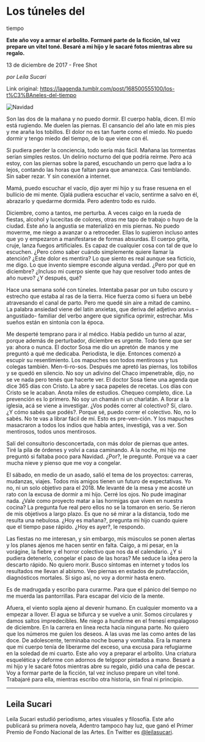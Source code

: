 # Los túneles del
tiempo

**Este
año voy a armar el arbolito. Formaré parte de la ficción, tal vez prepare un vitel
toné. Besaré a mi hijo y le
sacaré fotos mientras abre su regalo.**

13 de diciembre de 2017 - Free Shot

_por Leila Sucari_

Link original: https://laagenda.tumblr.com/post/168500555100/los-t%C3%BAneles-del-tiempo

![Navidad](https://64.media.tumblr.com/501b0da824189de1fe8a78e499815224/tumblr_inline_pjzt245xVu1t6q87u_500.jpg)

Son
las dos de la mañana y no puedo dormir. El cuerpo habla, dicen. El
mío está rugiendo. Me duelen las piernas. El cansancio del año
late en mis pies y me araña los tobillos. El dolor no es tan fuerte
como el miedo. No puedo dormir y tengo miedo del tiempo, de lo que
viene con él.

Si
pudiera perder la conciencia, todo sería más fácil. Mañana las
tormentas serían simples restos. Un delirio nocturno del que podría
reírme. Pero acá estoy, con las piernas sobre la pared, escuchando
un perro que ladra a lo lejos, contando las horas que faltan para que
amanezca. Casi temblando. Sin saber rezar. Y sin conexión a
internet. 


Mamá,
puedo escuchar el vacío, dijo ayer mi hijo y su frase resuena en el
bullicio de mi mente. Ojalá pudiera escuchar el vacío, sentirme a
salvo en él, abrazarlo y quedarme dormida. Pero adentro todo es
ruido.

Diciembre,
como a tantos, me perturba. A veces caigo en la rueda de fiestas,
alcohol y lucecitas de colores, otras me tapo de trabajo o huyo de la
ciudad. Este año la angustia se materializó en mis piernas. No
puedo moverme, me niego a avanzar o a retroceder. Ellas lo supieron
incluso antes que yo y empezaron a manifestarse de formas absurdas.
El cuerpo grita, cruje, lanza fuegos artificiales. Es capaz de
cualquier cosa con tal de que lo escuchen. ¿Pero cómo saber cuándo
simplemente quiere llamar la atención? ¿Este dolor es mentira? Lo
que siento es real aunque sea ficticio, me digo. Lo que invento
siempre esconde alguna verdad. ¿Pero por qué en diciembre? ¿Incluso
mi cuerpo siente que hay que resolver todo antes de año nuevo?  ¿Y
después, qué? 


Hace
una semana soñé con túneles. Intentaba pasar por un tubo oscuro y
estrecho que estaba al ras de la tierra. Hice fuerza como si fuera un
bebé atravesando el canal de parto. Pero me quedé sin aire a mitad
de camino. La palabra ansiedad viene del latín anxietas, que deriva
del adjetivo anxius –angustiado- familiar del verbo angere que
significa oprimir, estrechar. Mis sueños están en sintonía con la
época.

Me
desperté temprano para ir al médico. Había pedido un turno al
azar, porque además de perturbador, diciembre es urgente. Todo tiene
que ser ya: ahora o nunca. El doctor Sosa me dio un apretón de manos
y me preguntó a qué me dedicaba. Periodista, le dije. Entonces
comenzó a escupir su resentimiento. Los mapuches son todos
mentirosos y tus colegas también. Men-ti-ro-sos. Después me apretó
las piernas, los tobillos y se quedó en silencio. No soy un adivino
del Chaco impenetrable, dijo, no se ve nada pero tenés que hacerte
ver. El doctor Sosa tiene una agenda que dice 365 días con Cristo. 
La abre y saca papeles de recetas. Los días con Cristo se le acaban.
Anota miles de estudios. Chequeo completo, dice. La prevención es lo
primero. No soy un chamán ni un charlatán. A llorar a la iglesia,
acá se viene a investigar. ¿Vos podés correr al colectivo? Sí,
claro. ¿Y cómo sabés que podés?. Porque sé, puedo correr el
colectivo. No, no lo sabés. No te vas a librar fácil de mí. Esto
es pre-ven-ción. Y los mapuches masacraron a todos los indios que
había antes, investigá, vas a ver. Son mentirosos, todos unos
mentirosos.

Salí
del consultorio desconcertada, con más dolor de piernas que antes.
Tiré la pila de órdenes y volví a casa caminando. A la noche, mi
hijo me preguntó si faltaba poco para Navidad. ¿Por?, le pregunté.
Porque va a caer mucha nieve y pienso que me voy a congelar.

El
sábado, en medio de un asado, salió el tema de los proyectos:
carreras, mudanzas, viajes. Todos mis amigos tienen un futuro de
expectativas. Yo no, ni un solo objetivo para el 2018.  Me levanté
de la mesa y me acosté un rato con la excusa de dormir a mi hijo.
Cerré los ojos. No pude imaginar nada. ¿Vale como proyecto matar a
las hormigas que viven en nuestra cocina? La pregunta fue real pero
ellos no se la tomaron en serio. Se rieron de mis objetivos a largo
plazo. Es que no sé mirar a la distancia, todo me resulta una
nebulosa. ¿Hoy es mañana?, pregunta mi hijo cuando quiere que el
tiempo pase rápido. ¿Hoy es ayer?, le respondo.

Las
fiestas no me interesan, y sin embargo, mis músculos se ponen
alertas y los planes ajenos me hacen sentir en falta. Caigo, a mi
pesar, en la vorágine, la fiebre y el horror colectivo que nos da el
calendario. ¿Y si pudiera detenerlo, congelar el paso de las horas?
Me seduce la idea pero la descarto rápido. No quiero morir. Busco
síntomas en internet y todos los resultados me llevan al abismo. Veo
piernas en estados de putrefacción, diagnósticos mortales. Si sigo
así, no voy a dormir hasta enero. 


Es
de madrugada y escribo para curarme. Para que el pánico del tiempo
no me muerda las pantorrillas. Para escapar del vicio de la mente. 


Afuera,
el viento sopla ajeno al devenir humano. En cualquier momento va a
empezar a llover. El agua se bifurca y se vuelve a unir. Somos
circulares y damos saltos impredecibles. Me niego a hundirme en el
frenesí empalagoso de diciembre. En la carrera en línea recta hacia
ninguna parte. No quiero que los números me guíen los deseos. A las
uvas me las como antes de las doce. De adolescente, terminaba noche
buena y vomitaba. Era la manera que mi cuerpo tenía de liberarme del
exceso, una excusa para refugiarme en la soledad de mi cuarto. Este
año voy a preparar el arbolito. Una criatura esquelética y deforme
con adornos de telgopor pintados a mano. Besaré a mi hijo y le
sacaré fotos mientras abre su regalo, pidió una caña de pescar.
Voy a formar parte de la ficción, tal vez incluso prepare un vitel
toné. Trabajaré para ella, mientras escribo otra historia, sin
final ni principio. 


  


---

 Leila Sucari
-------------

 Leila Sucari estudió periodismo, artes visuales y filosofía. Este año publicará su primera novela, Adentro tampoco hay luz, que ganó el Primer Premio de Fondo Nacional de las Artes. En Twitter es [@leilasucari](https://twitter.com/leilasucari). 

